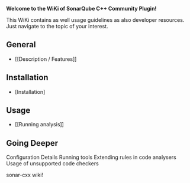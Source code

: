 **Welcome to the WiKi of SonarQube C++ Community Plugin!**

This WiKi contains as well usage guidelines as also developer resources. Just navigate to the topic of your interest.

## General
* [[Description / Features]]

## Installation
* [Installation]

## Usage
* [[Running analysis]]

## Going Deeper
  Configuration Details
  Running tools
  Extending rules in code analysers
  Usage of unsupported code checkers




sonar-cxx wiki!